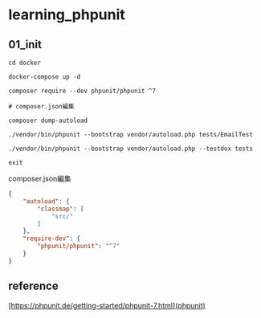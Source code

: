 # learning_phpunit

## 01_init

```
cd docker

docker-compose up -d

composer require --dev phpunit/phpunit ^7

# composer.json編集

composer dump-autoload

./vendor/bin/phpunit --bootstrap vendor/autoload.php tests/EmailTest

./vendor/bin/phpunit --bootstrap vendor/autoload.php --testdox tests

exit
```

composer.json編集

```compose.json
{
    "autoload": {
        "classmap": [
            "src/"
        ]
    },
    "require-dev": {
        "phpunit/phpunit": "^7"
    }
}
```

## reference

[https://phpunit.de/getting-started/phpunit-7.html](phpunit)


